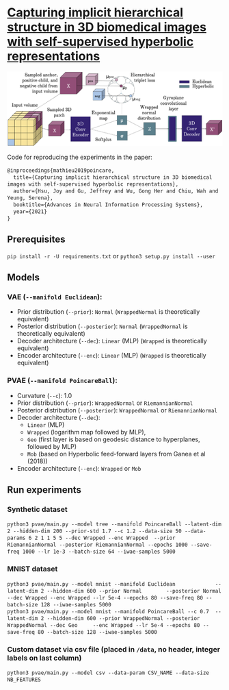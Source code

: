 # [Capturing implicit hierarchical structure in 3D biomedical images with self-supervised hyperbolic representations](https://arxiv.org/pdf/2012.01644.pdf)

![demonstrative figure](images/methods_final_final_final.png)

Code for reproducing the experiments in the paper:
```
@inproceedings{mathieu2019poincare,
  title={Capturing implicit hierarchical structure in 3D biomedical images with self-supervised hyperbolic representations},
  author={Hsu, Joy and Gu, Jeffrey and Wu, Gong Her and Chiu, Wah and Yeung, Serena},
  booktitle={Advances in Neural Information Processing Systems},
  year={2021}
}
```

## Prerequisites
`pip install -r -U requirements.txt` or `python3 setup.py install --user`

## Models

### VAE (`--manifold Euclidean`):
- Prior distribution (`--prior`): `Normal` (`WrappedNormal` is theoretically equivalent)
- Posterior distribution (`--posterior`): `Normal`  (`WrappedNormal` is theoretically equivalent)
- Decoder architecture (`--dec`): `Linear` (MLP) (`Wrapped` is theoretically equivalent)
- Encoder architecture (`--enc`): `Linear` (MLP) (`Wrapped` is theoretically equivalent)
    
### PVAE (`--manifold PoincareBall`):
- Curvature (`--c`): 1.0
- Prior distribution (`--prior`): `WrappedNormal` or `RiemannianNormal`
- Posterior distribution (`--posterior`): `WrappedNormal` or `RiemannianNormal`
- Decoder architecture (`--dec`):
    - `Linear` (MLP)
    - `Wrapped` (logarithm map followed by MLP),
    - `Geo` (first layer is based on geodesic distance to hyperplanes, followed by MLP)
    - `Mob` (based on Hyperbolic feed-forward layers from Ganea et al (2018))
- Encoder architecture (`--enc`): `Wrapped` or `Mob`


## Run experiments

### Synthetic dataset
```
python3 pvae/main.py --model tree --manifold PoincareBall --latent-dim 2 --hidden-dim 200 --prior-std 1.7 --c 1.2 --data-size 50 --data-params 6 2 1 1 5 5 --dec Wrapped --enc Wrapped  --prior RiemannianNormal --posterior RiemannianNormal --epochs 1000 --save-freq 1000 --lr 1e-3 --batch-size 64 --iwae-samples 5000
```

### MNIST dataset
```
python3 pvae/main.py --model mnist --manifold Euclidean             --latent-dim 2 --hidden-dim 600 --prior Normal        --posterior Normal        --dec Wrapped --enc Wrapped --lr 5e-4 --epochs 80 --save-freq 80 --batch-size 128 --iwae-samples 5000
python3 pvae/main.py --model mnist --manifold PoincareBall --c 0.7  --latent-dim 2 --hidden-dim 600 --prior WrappedNormal --posterior WrappedNormal --dec Geo     --enc Wrapped --lr 5e-4 --epochs 80 --save-freq 80 --batch-size 128 --iwae-samples 5000
```

### Custom dataset via csv file (placed in `/data`, no header, integer labels on last column)
```
python3 pvae/main.py --model csv --data-param CSV_NAME --data-size NB_FEATURES
```


